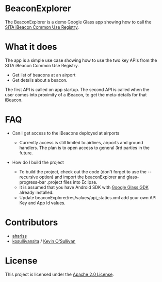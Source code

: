 BeaconExplorer
==============

The BeaconExplorer is a demo Google Glass app showing how to call the [SITA iBeacon Common Use Registry](https://www.developer.aero/BeaconRegistry).


What it does
============

The app is a simple use case showing how to use the two key APIs from the SITA iBeacon Common Use Registry. 

- Get list of beacons at an airport
- Get details about a beacon.

The first API is called on app startup. The second API is called when the user comes into proximity of a iBeacon, to get the meta-details for that iBeacon.

FAQ
===
- Can I get access to the iBeacons deployed at airports
  - Currently access is still limited to airlines, airports and ground handlers. The plan is to open access to general 3rd parties in the future. 

- How do I build the project
  - To build the project, check out the code (don't forget to use the --recursive option) and import the beaconExplorer and glass-progress-bar .project files into Eclipse. 
  - It is assumed that you have Android SDK with [Google Glass GDK](https://developers.google.com/glass/) already installed. 
  - Update beaconExplorer/res/values/api_statics.xml add your own API Key and App Id values. 


Contributors
============
* [ahariss](https://github.com/ahariss) 
* [kosullivansita](https://github.com/kosullivansita) / [Kevin O'Sullivan](http://www.sita.aero/surveys-reports/sita-lab)

License
=======

This project is licensed under the [Apache 2.0 License](http://www.apache.org/licenses/LICENSE-2.0.html).


